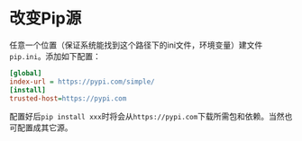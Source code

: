 # 改变Pip源

任意一个位置（保证系统能找到这个路径下的ini文件，环境变量）建文件`pip.ini`。添加如下配置：

```ini
[global]
index-url = https://pypi.com/simple/
[install]
trusted-host=https://pypi.com
```

配置好后`pip install xxx`时将会从`https://pypi.com`下载所需包和依赖。当然也可配置成其它源。